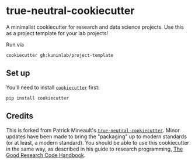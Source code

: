 # true-neutral-cookiecutter
A minimalist cookiecutter for research and data science projects.
Use this as a project template for your lab projects!

Run via
```shell
cookiecutter gh:kuninlab/project-template
```

## Set up

You'll need to install [`cookiecutter`](https://cookiecutter.readthedocs.io/en/stable/) first:

```shell
pip install cookiecutter
```

## Credits

This is forked from Patrick Mineault's [`true-neutral-cookiecutter`](https://github.com/patrickmineault/true-neutral-cookiecutter).
Minor updates have been made to bring the "packaging" up to modern standards (or at least, a modern standard).
You should be able to use this cookiecutter in the same way, as described in his guide to research programming, [The Good Research Code Handbook](https://goodresearch.dev/).